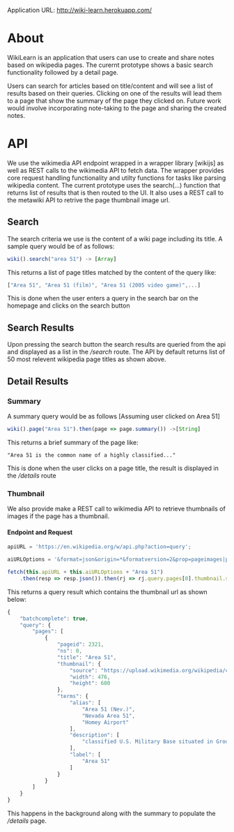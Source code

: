 Application URL: http://wiki-learn.herokuapp.com/

# About
WikiLearn is an application that users can use to create and share notes based on wikipedia pages. The curernt prototype shows a basic search functionality followed by a detail page.

Users can search for articles based on title/content and will see a list of results based on their queries. Clicking on one of the results will lead them to a page that show the summary of the page they clicked on. Future work would involve incorporating note-taking to the page and sharing the created notes.

# API
We use the wikimedia API endpoint wrapped in a wrapper library [wikijs] as well as REST calls to the wikimedia API to fetch data. The wrapper provides core request handling functionality and utilty functions for tasks like parsing wikipedia content.
The current prototype uses the search(...) function that returns list of results that is then routed to the UI. It also uses a REST call to the metawiki API to retrive the page thumbnail image url.
## Search
The search criteria we use is the content of a wiki page including its title.
A sample query would be of as follows:

```javascript
wiki().search("area 51") -> [Array]
```
This returns a list of page titles matched by the content of the query like:
```javascript
["Area 51", "Area 51 (film)", "Area 51 (2005 video game)",...]
```
This is done when the user enters a query in the search bar on the homepage
and clicks on the search button

## Search Results
Upon pressing the search button the search results are queried from the api and displayed as a list in the */search* route. The API by default returns list of 50 most relevent wikipedia page titles as shown above.

## Detail Results
### Summary
A summary query would be as follows [Assuming user clicked on Area 51]
```javascript
wiki().page("Area 51").then(page => page.summary()) ->[String]
```
This returns a brief summary of the page like: 
```javascipt
"Area 51 is the common name of a highly classified..."
```
This is done when the user clicks on a page title, the result is displayed in the */details* route

### Thumbnail
We also provide make a REST call to wikimedia API to retrieve thumbnails of images if the page has a thumbnail.

#### Endpoint and Request
```javascript
apiURL = 'https://en.wikipedia.org/w/api.php?action=query';

aiURLOptions = '&format=json&origin=*&formatversion=2&prop=pageimages|pageterms&piprop=thumbnail&pithumbsize=600&pilicense=any&titles=';

fetch(this.apiURL + this.aiURLOptions + "Area 51")
    .then(resp => resp.json()).then(rj => rj.query.pages[0].thumbnail.source);
```
This returns a query result which contains the thumbnail url as shown below:
```javascript
{
    "batchcomplete": true,
    "query": {
        "pages": [
            {
                "pageid": 2321,
                "ns": 0,
                "title": "Area 51",
                "thumbnail": {
                    "source": "https://upload.wikimedia.org/wikipedia/commons/thumb/8/87/Wfm_area_51_landsat_geocover_2000.jpg/476px-Wfm_area_51_landsat_geocover_2000.jpg",
                    "width": 476,
                    "height": 600
                },
                "terms": {
                    "alias": [
                        "Area 51 (Nev.)",
                        "Nevada Area 51",
                        "Homey Airport"
                    ],
                    "description": [
                        "classified U.S. Military Base situated in Groom Lake, Nevada"
                    ],
                    "label": [
                        "Area 51"
                    ]
                }
            }
        ]
    }
}
```
This happens in the background along with the summary to populate the */details* page.
